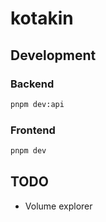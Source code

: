 # kotakin

## Development

### Backend

```sh
pnpm dev:api
```

### Frontend

```sh
pnpm dev
```

## TODO

- Volume explorer
